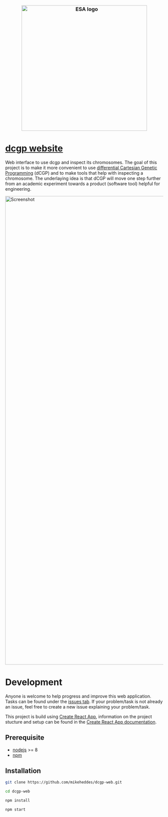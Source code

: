<h3 align="center">
  <img alt="ESA logo" src="https://user-images.githubusercontent.com/26207957/53115725-3898d100-3547-11e9-8b6f-2666d16ef559.png" width="400px" />
</h3>

# [dcgp website](https://https://esa.github.io/dcgp-web/)
Web interface to use dcgp and inspect its chromosomes. The goal of this project is to make it more convenient to use [differential Cartesian Genetic Programming](https://github.com/darioizzo/dcgp) (dCGP) and to make tools that help with inspecting a chromosome. The underlaying idea is that dCGP will move one step further from an academic experiment towards a product (software tool) helpful for engineering.

<img width="1494" alt="Screenshot" src="https://user-images.githubusercontent.com/26207957/57194196-3f2ec600-6f44-11e9-9458-6d634ce0fb32.png">

# Development
Anyone is welcome to help progress and improve this web application. Tasks can be found under the [issues tab](https://github.com/esa/dcgp-web/issues). If your problem/task is not already an issue, feel free to create a new issue explaining your problem/task.

This project is build using [Create React App](https://facebook.github.io/create-react-app/), information on the project stucture and setup can be found in the [Create React App documentation](https://facebook.github.io/create-react-app/docs/documentation-intro).

## Prerequisite
- [nodejs](https://nodejs.org/) >= 8
- [npm](https://www.npmjs.com/)

## Installation

```bash
git clone https://github.com/mikeheddes/dcgp-web.git

cd dcgp-web

npm install

npm start
```
